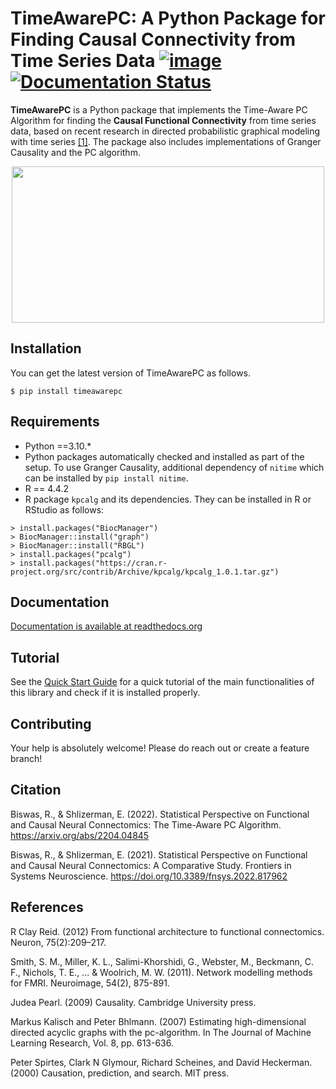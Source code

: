 # TimeAwarePC: A Python Package for Finding Causal Connectivity from Time Series Data [![image](https://img.shields.io/pypi/v/timeawarepc.svg)](https://pypi.python.org/pypi/timeawarepc) [![Documentation Status](https://readthedocs.org/projects/timeawarepc/badge/?version=latest)](https://timeawarepc.readthedocs.io/en/latest/?badge=latest)
**TimeAwarePC** is a Python package that implements the Time-Aware PC Algorithm for finding the **Causal Functional Connectivity** from time series data, based on recent research in directed probabilistic graphical modeling with time series [[1]](#Citation). The package also includes implementations of Granger Causality and the PC algorithm.

<div align="center">
  <a href="https://github.com/shlizee/TimeAwarePC"><img src="https://github.com/shlizee/TimeAwarePC/blob/main/imgs/Schematic-msgs.png?raw=true" width="500px" height="250px"></a>
</div>

## Installation

You can get the latest version of TimeAwarePC as follows.

```
$ pip install timeawarepc
```

## Requirements
- Python ==3.10.*
- Python packages automatically checked and installed as part of the setup. To use Granger Causality, additional dependency of ```nitime``` which can be installed by ```pip install nitime```.
- R == 4.4.2
- R package ```kpcalg``` and its dependencies. They can be installed in R or RStudio as follows:
```
> install.packages("BiocManager")
> BiocManager::install("graph")
> BiocManager::install("RBGL")
> install.packages("pcalg")
> install.packages("https://cran.r-project.org/src/contrib/Archive/kpcalg/kpcalg_1.0.1.tar.gz")
```
<!-- - In addition, if you like to use Granger Causality functions in this package, please separately install nitime as follows:
```
pip install nitime
``` -->

## Documentation

[Documentation is available at readthedocs.org](https://timeawarepc.readthedocs.io/en/latest/)

## Tutorial

See the [Quick Start Guide](https://timeawarepc.readthedocs.io/en/latest/gettingstarted.html) for a quick tutorial of the main functionalities of this library and check if it is installed properly. 
<!-- 
## Documentation

[Documentation is available at readthedocs.org](https://timeaware-pc.readthedocs.io/en/latest/) -->

## Contributing

Your help is absolutely welcome! Please do reach out or create a feature branch!

## Citation

Biswas, R., & Shlizerman, E. (2022). Statistical Perspective on Functional and Causal Neural Connectomics: The Time-Aware PC Algorithm. https://arxiv.org/abs/2204.04845

Biswas, R., & Shlizerman, E. (2021). Statistical Perspective on Functional and Causal Neural Connectomics: A Comparative Study. Frontiers in Systems Neuroscience. https://doi.org/10.3389/fnsys.2022.817962


## References

R Clay Reid. (2012) From functional architecture to functional connectomics. Neuron, 75(2):209–217.

Smith, S. M., Miller, K. L., Salimi-Khorshidi, G., Webster, M., Beckmann, C. F., Nichols, T. E., ... & Woolrich, M. W. (2011). Network modelling methods for FMRI. Neuroimage, 54(2), 875-891.

Judea Pearl. (2009) Causality. Cambridge University press.

Markus Kalisch and Peter Bhlmann. (2007) Estimating high-dimensional directed acyclic graphs with the pc-algorithm. In The Journal of Machine Learning Research, Vol. 8, pp. 613-636.

Peter Spirtes, Clark N Glymour, Richard Scheines, and David Heckerman. (2000) Causation, prediction, and search. MIT press.



